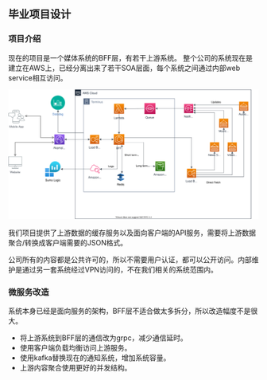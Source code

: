 ## 毕业项目设计

### 项目介绍

现在的项目是一个媒体系统的BFF层，有若干上游系统。
整个公司的系统现在是建立在AWS上，已经分离出来了若干SOA层面，每个系统之间通过内部web service相互访问。

![系统结构图](docs/System-Current.svg)

我们项目提供了上游数据的缓存服务以及面向客户端的API服务，需要将上游数据聚合/转换成客户端需要的JSON格式。

公司所有的内容都是公共许可的，所以不需要用户认证，都可以公开访问。内部维护是通过另一套系统经过VPN访问的，不在我们相关的系统范围内。

### 微服务改造

系统本身已经是面向服务的架构，BFF层不适合做太多拆分，所以改造幅度不是很大。
* 将上游系统到BFF层的通信改为grpc，减少通信延时。
* 使用客户端负载均衡访问上游服务。
* 使用kafka替换现在的通知系统，增加系统容量。
* 上游内容聚合使用更好的并发结构。

